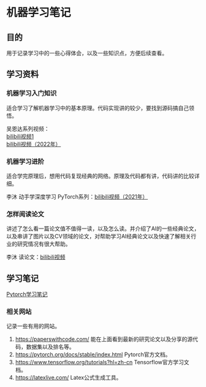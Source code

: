 # 机器学习笔记  

## 目的  

用于记录学习中的一些心得体会，以及一些知识点，方便后续查看。

## 学习资料  

### 机器学习入门知识  

适合学习了解机器学习中的基本原理。代码实现讲的较少，要找到源码搞自己领悟。

吴恩达系列视频：  
[bilibili视频1](https://www.bilibili.com/video/BV164411b7dx?spm_id_from=333.999.0.0&vd_source=778172a184268ff53f4dd0382fd43db1)  
[bilibili视频（2022年）](https://www.bilibili.com/video/BV1Pa411X76s?p=1&vd_source=778172a184268ff53f4dd0382fd43db1)  

### 机器学习进阶  

适合学完原理后，想用代码复现经典的网络。原理及代码都有讲，代码讲的比较详细。

李沐 动手学深度学习 PyTorch系列：[bilibili视频（2021年）](https://space.bilibili.com/1567748478/channel/seriesdetail?sid=358497)  

### 怎样阅读论文  

讲述了怎么看一篇论文值不值得一读，以及怎么读。并介绍了AI的一些经典论文，以及串讲了图片以及CV领域的论文，对帮助学习AI经典论文以及快速了解相关行业的研究情况有很大帮助。

李沐 读论文：[bilibili视频](https://space.bilibili.com/1567748478/channel/seriesdetail?sid=398820)  

## 学习笔记  

[Pytorch学习笔记](./pytorch/)

### 相关网站  

记录一些有用的网站。  

1. <https://paperswithcode.com/> 能在上面看到最新的研究论文以及分享的源代码，数据集以及排名等。  
1. <https://pytorch.org/docs/stable/index.html> Pytorch官方文档。  
1. <https://www.tensorflow.org/tutorials?hl=zh-cn> Tensorflow官方学习文档。  
1. <https://latexlive.com/> Latex公式生成工具。  
